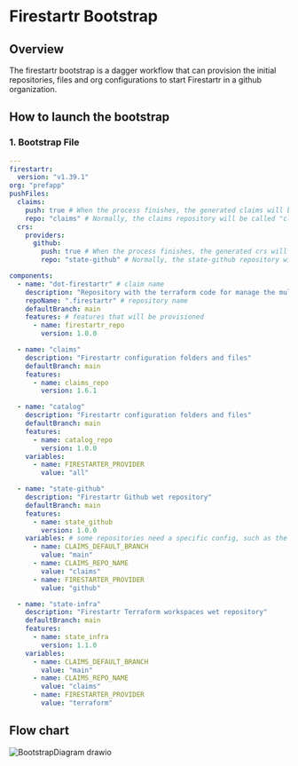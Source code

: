 # Firestartr Bootstrap

## Overview

The firestartr bootstrap is a dagger workflow that can provision the initial repositories, files and org configurations to start Firestartr in a github organization.

## How to launch the bootstrap

### 1. Bootstrap File

```yaml
---
firestartr:
  version: "v1.39.1"
org: "prefapp"
pushFiles:
  claims:
    push: true # When the process finishes, the generated claims will be pushed to the claims repository.
    repo: "claims" # Normally, the claims repository will be called "claims", but it is possible to change the name.
  crs:
    providers:
      github: 
        push: true # When the process finishes, the generated crs will be pushed to the crs repository.
        repo: "state-github" # Normally, the state-github repository will be called "state-github", but it is possible to change the name.

components:  
  - name: "dot-firestartr" # claim name
    description: "Repository with the terraform code for manage the multi-tenant infrastructure"
    repoName: ".firestartr" # repository name
    defaultBranch: main
    features: # features that will be provisioned
      - name: firestartr_repo
        version: 1.0.0

  - name: "claims"
    description: "Firestartr configuration folders and files"
    defaultBranch: main
    features: 
      - name: claims_repo
        version: 1.6.1

  - name: "catalog"
    description: "Firestartr configuration folders and files"
    defaultBranch: main
    features:
      - name: catalog_repo
        version: 1.0.0
    variables:
      - name: FIRESTARTER_PROVIDER
        value: "all"

  - name: "state-github"
    description: "Firestartr Github wet repository"
    defaultBranch: main
    features: 
      - name: state_github
        version: 1.0.0
    variables: # some repositories need a specific config, such as the wet repositories
      - name: CLAIMS_DEFAULT_BRANCH
        value: "main"
      - name: CLAIMS_REPO_NAME
        value: "claims"
      - name: FIRESTARTER_PROVIDER
        value: "github"

  - name: "state-infra"
    description: "Firestartr Terraform workspaces wet repository"
    defaultBranch: main
    features: 
      - name: state_infra
        version: 1.1.0
    variables:
      - name: CLAIMS_DEFAULT_BRANCH
        value: "main"
      - name: CLAIMS_REPO_NAME
        value: "claims"
      - name: FIRESTARTER_PROVIDER
        value: "terraform"
```

## Flow chart
![BootstrapDiagram drawio](https://github.com/user-attachments/assets/1c824119-b147-47bb-b8f8-8cc17db29c6a)
